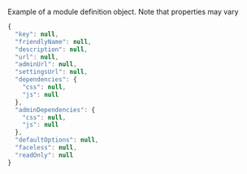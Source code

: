 Example of a module definition object. Note that properties may vary

```js
{
  "key": null,
  "friendlyName": null,
  "description": null,
  "url": null,
  "adminUrl": null,
  "settingsUrl": null,
  "dependencies": {
    "css": null,
    "js": null
  },
  "adminDependencies": {
    "css": null,
    "js": null
  },
  "defaultOptions": null,
  "faceless": null,
  "readOnly": null
}
```
